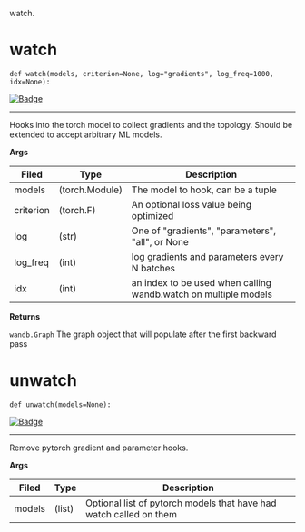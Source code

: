 watch.
# watch
`def watch(models, criterion=None, log="gradients", log_freq=1000, idx=None): `

[![Badge](https://img.shields.io/badge/SOURCE-black?style=plastic&logo=github)](https://github.com/wandb/client/tree/master/wandb/sdk/wandb_watch.py#L18-#L94)

****
    
Hooks into the torch model to collect gradients and the topology.  Should be extended
to accept arbitrary ML models.

    
**Args**
    

    
| **Filed** | **Type** | **Description** |
|--|--|--|
| models | (torch.Module) | The model to hook, can be a tuple |
| criterion | (torch.F) | An optional loss value being optimized |
| log | (str) | One of "gradients", "parameters", "all", or None |
| log_freq | (int) | log gradients and parameters every N batches |
| idx | (int) | an index to be used when calling wandb.watch on multiple models |
**Returns**
    
`wandb.Graph` The graph object that will populate after the first backward pass
    
# unwatch
`def unwatch(models=None): `

[![Badge](https://img.shields.io/badge/SOURCE-black?style=plastic&logo=github)](https://github.com/wandb/client/tree/master/wandb/sdk/wandb_watch.py#L97-#L113)

****
    
Remove pytorch gradient and parameter hooks.

    
**Args**
    

    
| **Filed** | **Type** | **Description** |
|--|--|--|
| models | (list) | Optional list of pytorch models that have had watch called on them |
